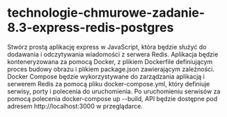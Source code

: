 # technologie-chmurowe-zadanie-8.3-express-redis-postgres
Stwórz prostą aplikację express w JavaScript, która będzie służyć do dodawania i odczytywania wiadomości z serwera Redis. Aplikacja będzie konteneryzowana za pomocą Docker, z plikiem Dockerfile definiującym proces budowy obrazu i plikiem package.json zawierającym zależności. Docker Compose będzie wykorzystywane do zarządzania aplikacją i serwerem Redis za pomocą pliku docker-compose.yml, który definiuje serwisy, porty i polecenia do uruchomienia. Po uruchomieniu serwisów za pomocą polecenia docker-compose up --build, API będzie dostępne pod adresem http://localhost:3000 w przeglądarce.

